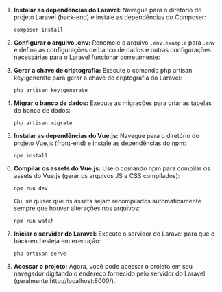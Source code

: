 

1. **Instalar as dependências do Laravel:** Navegue para o diretório do projeto Laravel (back-end) e instale as dependências do Composer:

   ```
   composer install
   ```

2. **Configurar o arquivo .env:** Renomeie o arquivo `.env.example` para `.env` e defina as configurações de banco de dados e outras configurações necessárias para o Laravel funcionar corretamente:

3. **Gerar a chave de criptografia:** Execute o comando php artisan key:generate para gerar a chave de criptografia do Laravel:

    ```
    php artisan key:generate
    ```

4. **Migrar o banco de dados:** Execute as migrações para criar as tabelas do banco de dados:

   ```
   php artisan migrate
   ```

5. **Instalar as dependências do Vue.js:** Navegue para o diretório do projeto Vue.js (front-end) e instale as dependências do npm:

   ```
   npm install
   ```

6. **Compilar os assets do Vue.js:** Use o comando npm para compilar os assets do Vue.js (gerar os arquivos JS e CSS compilados):

   ```
   npm run dev
   ```

   Ou, se quiser que os assets sejam recompilados automaticamente sempre que houver alterações nos arquivos:

   ```
   npm run watch
   ```

7. **Iniciar o servidor do Laravel:** Execute o servidor do Laravel para que o back-end esteja em execução:

   ```
   php artisan serve
   ```

8. **Acessar o projeto:** Agora, você pode acessar o projeto em seu navegador digitando o endereço fornecido pelo servidor do Laravel (geralmente http://localhost:8000/).



